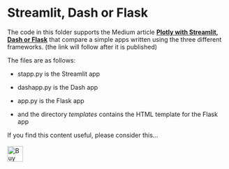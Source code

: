 # Streamlit, Dash or Flask
The code in this folder supports the Medium article [__Plotly with Streamlit, Dash or Flask__](https://towardsdatascience.com/plotly-with-streamlit-dash-or-flask-4d78fa025ea2)
that compare a simple apps written using the three different frameworks.
(the link will follow after it is published)

The files are as follows:

- stapp.py is the Streamlit app

- dashapp.py is the Dash app

- app.py is the Flask app

- and the directory _templates_ contains the HTML template for the Flask app

If you find this content useful, please consider this... <br/><br/>
<a href='https://ko-fi.com/M4M64THKG' target='_blank'><img height='36' style='border:0px;height:36px;' src='https://cdn.ko-fi.com/cdn/kofi2.png?v=2' border='0' alt='Buy Me a Coffee at ko-fi.com' /></a>
